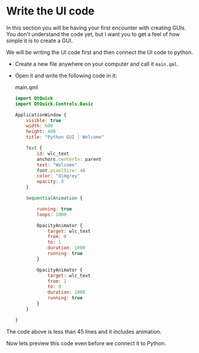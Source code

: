 # Write the UI code

In this section you will be having your first encounter with creating GUIs. You don't understand the code yet, but I want you to get a feel of how simple it is to create a GUI.

We will be writing the UI code first and then connect the UI code to python.

* Create a new file anywhere on your computer and call it `main.qml`.

* Open it and write the following code in it:
  
  main.qml
  
  ```qml
  import QtQuick
  import QtQuick.Controls.Basic
  
  ApplicationWindow {
      visible: true
      width: 600
      height: 400
      title: "Python GUI | Welcome"
  
      Text {
          id: wlc_text
          anchors.centerIn: parent
          text: "Welcome"
          font.pixelSize: 48
          color: "dimgrey"
          opacity: 0
      }
  
      SequentialAnimation {
  
          running: true
          loops: 1000
  
          OpacityAnimator {
              target: wlc_text
              from: 0
              to: 1
              duration: 1000
              running: true
          }
  
          OpacityAnimator {
              target: wlc_text
              from: 1
              to: 0
              duration: 1000
              running: true
          }
      }
  
  }
  
  ```

The code above is less than 45 lines and it includes animation.

Now lets preview this code even before we connect it to Python.
